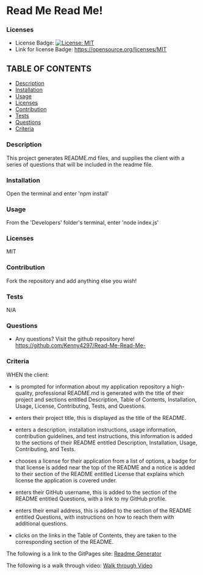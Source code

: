 # Read Me Read Me!

### Licenses
* License Badge: [![License: MIT](https://img.shields.io/badge/License-MIT-yellow.svg)](https://opensource.org/licenses/MIT)
* Link for license Badge: https://opensource.org/licenses/MIT

## TABLE OF CONTENTS
* [Description](#description)
* [Installation](#installation)
* [Usage](#usage)
* [Licenses](#licenses)
* [Contribution](#contribution)
* [Tests](#tests)
* [Questions](#questions)
* [Criteria](#criteria)

### Description
This project generates README.md files, and supplies the client with a series of questions that will be included in the readme file.

### Installation
Open the terminal and enter 'npm install'

### Usage
From the 'Developers' folder's terminal, enter 'node index.js'

### Licenses
MIT

### Contribution
Fork the repository and add anything else you wish!

### Tests
N/A

### Questions
* Any questions? Visit the github repository here! https://github.com/Kenny4297/Read-Me-Read-Me-

### Criteria
WHEN the client: 
* is prompted for information about my application repository a high-quality, professional README.md is generated with the title of their project and sections entitled Description, Table of Contents, Installation, Usage, License, Contributing, Tests, and Questions.

* enters their project title, this is displayed as the title of the README.

* enters a description, installation instructions, usage information, contribution guidelines, and test instructions, this information is added to the sections of their README entitled Description, Installation, Usage, Contributing, and Tests.

* chooses a license for their application from a list of options, a badge for that license is added near the top of the README and a notice is added to their section of the README entitled License that explains which license the application is covered under.

* enters their GitHub username, this is added to the section of the README entitled Questions, with a link to my GitHub profile.

* enters their email address, this is added to the section of the README entitled Questions, with instructions on how to reach them with additional questions.

* clicks on the links in the Table of Contents, they are taken to the corresponding section of the README.

The following is a link to the GitPages site: [Readme Generator](https://github.com/Kenny4297/Read-Me-Read-Me-)

The following is a walk through video: [Walk through Video](https://drive.google.com/drive/folders/1mFa04sl2EPLp82OyVY8RVF6r7rZLLJCa?usp=sharing)